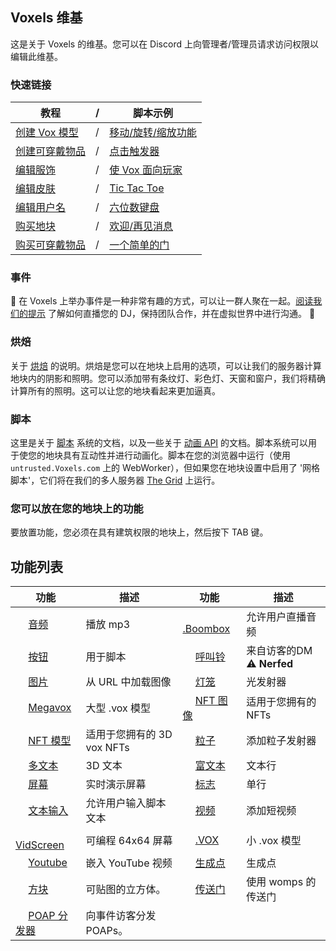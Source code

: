 ## Voxels 维基

这是关于 Voxels 的维基。您可以在 Discord 上向管理者/管理员请求访问权限以编辑此维基。

### 快速链接

| 教程 |  / |脚本示例|
|------|------|------|
|[创建 Vox 模型](./Parcels/Make-Vox-Model)|/|[移动/旋转/缩放功能](./Scripting/Examples/Move-rotate-scale-Feature)|
|[创建可穿戴物品](./Player_customization/Create_a_wearable)|/|[点击触发器](./Scripting/Examples/Click-trigger)|
|[编辑服饰](./Player_customization/Costume_tab)|/|[使 Vox 面向玩家](./Scripting/Examples/Turn)|
|[编辑皮肤](./Player_customization/Avatar_skin)|/|[Tic Tac Toe](./Scripting/Examples/TicTacToe)|
|[编辑用户名](./Player_customization/Username)|/|[六位数键盘](./Scripting/Examples/keypad_six_digits)|
|[购买地块](./Parcels/Buy-a-parcel)|/|[欢迎/再见消息](./Scripting/Examples/welcome_message)|
| [购买可穿戴物品](./Player_customization/Buy-a-Wearable) |/|[一个简单的门](./Scripting/Examples/Simple-Door)|

### 事件

📅 在 Voxels 上举办事件是一种非常有趣的方式，可以让一群人聚在一起。[阅读我们的提示](./Events) 了解如何直播您的 DJ，保持团队合作，并在虚拟世界中进行沟通。 🎉

### 烘焙

关于 [烘焙](./Parcels/light-map) 的说明。烘焙是您可以在地块上启用的选项，可以让我们的服务器计算地块内的阴影和照明。您可以添加带有条纹灯、彩色灯、天窗和窗户，我们将精确计算所有的照明。这可以让您的地块看起来更加逼真。

### 脚本

这里是关于 [脚本](./Scripting/) 系统的文档，以及一些关于 [动画 API](./Scripting/Animation-API) 的文档。脚本系统可以用于使您的地块具有互动性并进行动画化。脚本在您的浏览器中运行（使用 `untrusted.Voxels.com` 上的 WebWorker），但如果您在地块设置中启用了 '网格脚本'，它们将在我们的多人服务器 [The Grid](./Scripting/TheGrid) 上运行。

### 您可以放在您的地块上的功能
要放置功能，您必须在具有建筑权限的地块上，然后按下 TAB 键。
## 功能列表

| 功能 | 描述 | 功能 | 描述 |
| ------ | ------ | ------ | ------ |
|<img width='16' src='https://www.cryptovoxels.com/icons/audio.png' />  [音频](./features/audio) | 播放 mp3 | <img width='16' src='https://www.cryptovoxels.com/icons/audio.png' /> [.Boombox](./features/boombox) |允许用户直播音频|
|<img width='16' src='https://www.cryptovoxels.com/icons/button.png' /> [按钮](./features/button)| 用于脚本 | <img width='16' src='https://www.cryptovoxels.com/icons/call-bell.png' /> [呼叫铃](./features/call-bell) |来自访客的DM :warning: **Nerfed**|
|<img width='16' src='https://www.cryptovoxels.com/icons/image.png' />  [图片](./features/image)| 从 URL 中加载图像 | <img width='16' src='https://www.cryptovoxels.com/icons/lantern.png' />  [灯笼](./features/lantern) |光发射器|
|<img width='16' src='https://www.cryptovoxels.com/icons/megavox.png' /> [Megavox](./features/megavox)| 大型 .vox 模型 | <img width='16' src='https://www.cryptovoxels.com/icons/nft-image.png'  /> [NFT 图像](./features/nft-image) |适用于您拥有的 NFTs |
<img width='16' src='https://www.cryptovoxels.com/icons/nft-model.png'  /> [NFT 模型](./features/nft-model) |适用于您拥有的 3D vox NFTs |<img width='16' src='https://www.cryptovoxels.com/icons/particle.png'  /> [粒子](./features/particles)| 添加粒子发射器 |
|<img width='16' src='//www.cryptovoxels.com/icons/polytext.png' /> [多文本](./features/polytext)| 3D 文本 | <img width='16' src='//www.cryptovoxels.com/icons/richtext.png' /> [富文本](./features/richtext)| 文本行 |
|<img width='16' src='//www.cryptovoxels.com/icons/screen.png' /> [屏幕](./features/screen)|实时演示屏幕| <img width='16' src='//www.cryptovoxels.com/icons/sign.png' /> [标志](./features/sign)|单行|
|<img width='16' src='//www.cryptovoxels.com/icons/text-input.png' />  [文本输入](./features/text-input)|允许用户输入脚本文本|<img width='16' src='//www.cryptovoxels.com/icons/video.png' /> [视频](./features/video)|添加短视频|
|<img width='16' src='//www.cryptovoxels.com/icons/vid-screen.png' /> [VidScreen](./features/vid-screen)|可编程 64x64 屏幕|<img width='16' src='//www.cryptovoxels.com/icons/vox-model.png' /> [.VOX](./features/vox-model)|小 .vox 模型|
|<img width='16' src='//www.cryptovoxels.com/icons/youtube.png' /> [Youtube](./features/youtube)|嵌入 YouTube 视频|<img width='16' src='//www.cryptovoxels.com/icons/zen-icon.png' /> [生成点](./features/spawn-point)|生成点|
<img width='16' src='https://www.cryptovoxels.com/icons/cube.png' /> [方块](./features/cube) |可贴图的立方体。 |<img width='16' src='https://www.cryptovoxels.com/icons/portal.png' /> [传送门](./features/portal) |使用 womps 的传送门
<img width='16' src='https://www.cryptovoxels.com/icons/poap.png' /> [POAP 分发器](./features/POAP-Dispenser) |向事件访客分发 POAPs。 |
